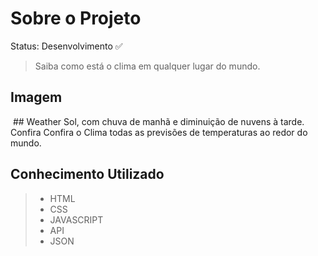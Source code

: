 # Sobre o Projeto

Status: Desenvolvimento ✅

 > Saiba como está o clima em qualquer lugar do mundo.

## Imagem
<img src="">
## Weather 
Sol, com chuva de manhã e diminuição de nuvens à tarde. 
Confira Confira o Clima todas as previsões de temperaturas ao redor do mundo.

## Conhecimento Utilizado
>* HTML
>* CSS
>* JAVASCRIPT
>* API
>* JSON